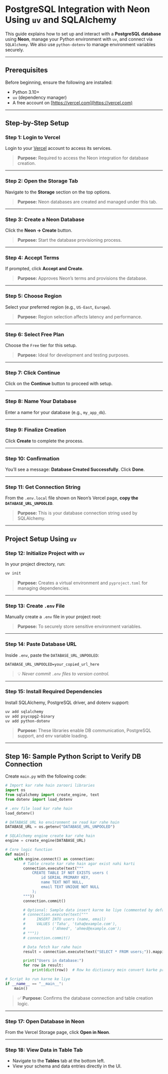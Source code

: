 # PostgreSQL Integration with Neon Using `uv` and SQLAlchemy

This guide explains how to set up and interact with a **PostgreSQL database** using **Neon**, manage your Python environment with `uv`, and connect via `SQLAlchemy`. We also use `python-dotenv` to manage environment variables securely.

---

## Prerequisites

Before beginning, ensure the following are installed:

- Python 3.10+
- `uv` (dependency manager)
- A free account on [https://vercel.com](https://vercel.com)

---

## Step-by-Step Setup

### Step 1: Login to Vercel

Login to your [Vercel](https://vercel.com) account to access its services.

> **Purpose:** Required to access the Neon integration for database creation.

---

### Step 2: Open the Storage Tab

Navigate to the **Storage** section on the top options.

> **Purpose:** Neon databases are created and managed under this tab.

---

### Step 3: Create a Neon Database

Click the **Neon → Create** button.

> **Purpose:** Start the database provisioning process.

---

### Step 4: Accept Terms

If prompted, click **Accept and Create**.

> **Purpose:** Approves Neon’s terms and provisions the database.

---

### Step 5: Choose Region

Select your preferred region (e.g., `US-East`, `Europe`).

> **Purpose:** Region selection affects latency and performance.

---

### Step 6: Select Free Plan

Choose the `Free` tier for this setup.

> **Purpose:** Ideal for development and testing purposes.

---

### Step 7: Click Continue

Click on the **Continue** button to proceed with setup.

---

### Step 8: Name Your Database

Enter a name for your database (e.g., `my_app_db`).

---

### Step 9: Finalize Creation

Click **Create** to complete the process.

---

### Step 10: Confirmation

You’ll see a message: **Database Created Successfully**. Click **Done**.

---

### Step 11: Get Connection String

From the `.env.local` file shown on Neon’s Vercel page, **copy the `DATABASE_URL_UNPOOLED`**.

> **Purpose:** This is your database connection string used by SQLAlchemy.

---

## Project Setup Using `uv`

### Step 12: Initialize Project with `uv`

In your project directory, run:

```sh
uv init
```

> **Purpose:** Creates a virtual environment and `pyproject.toml` for managing dependencies.

---

### Step 13: Create `.env` File

Manually create a `.env` file in your project root:

> **Purpose:** To securely store sensitive environment variables.

---

### Step 14: Paste Database URL

Inside `.env`, paste the `DATABASE_URL_UNPOOLED`:

```env
DATABASE_URL_UNPOOLED=your_copied_url_here
```

> 💡 _Never commit `.env` files to version control._

---

### Step 15: Install Required Dependencies

Install SQLAlchemy, PostgreSQL driver, and dotenv support:

```sh
uv add sqlalchemy
uv add psycopg2-binary
uv add python-dotenv
```

> **Purpose:** These libraries enable DB communication, PostgreSQL support, and env variable loading.

---

## Step 16: Sample Python Script to Verify DB Connection

Create `main.py` with the following code:

```python
# Import kar rahe hain zaroori libraries
import os
from sqlalchemy import create_engine, text
from dotenv import load_dotenv

# .env file load kar rahe hain
load_dotenv()

# DATABASE_URL ko environment se read kar rahe hain
DATABASE_URL = os.getenv("DATABASE_URL_UNPOOLED")

# SQLAlchemy engine create kar rahe hain
engine = create_engine(DATABASE_URL)

# Core logic function
def main():
    with engine.connect() as connection:
        # Table create kar rahe hain agar exist nahi karti
        connection.execute(text("""
            CREATE TABLE IF NOT EXISTS users (
                id SERIAL PRIMARY KEY,
                name TEXT NOT NULL,
                email TEXT UNIQUE NOT NULL
            );
        """))
        connection.commit()

        # Optional: Sample data insert karne ke liye (commented by default)
        # connection.execute(text("""
        #     INSERT INTO users (name, email)
        #     VALUES ('Taha', 'taha@example.com'),
        #            ('Ahmed', 'ahmed@example.com');
        # """))
        # connection.commit()

        # Data fetch kar rahe hain
        result = connection.execute(text("SELECT * FROM users;")).mappings()

        print("Users in database:")
        for row in result:
            print(dict(row))  # Row ko dictionary mein convert karke print kar rahe hain

# Script ko run karne ke liye
if __name__ == "__main__":
    main()
```

> ✅ **Purpose:** Confirms the database connection and table creation logic.

---

### Step 17: Open Database in Neon

From the Vercel Storage page, click **Open in Neon**.

---

### Step 18: View Data in Table Tab

- Navigate to the **Tables** tab at the bottom left.
- View your schema and data entries directly in the UI.